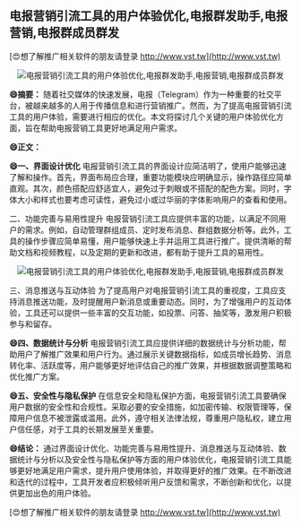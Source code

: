 ## **电报营销引流工具的用户体验优化,电报群发助手,电报营销,电报群成员群发**

[😍想了解推广相关软件的朋友请登录 http://www.vst.tw](http://www.vst.tw)

 <center><img src="https://vst.tw/MP4/tuiguang/png/1.png" alt="电报营销引流工具的用户体验优化,电报群发助手,电报营销,电报群成员群发"></center>

**😄摘要：**
随着社交媒体的快速发展，电报（Telegram）作为一种重要的社交平台，被越来越多的人用于传播信息和进行营销推广。然而，为了提高电报营销引流工具的用户体验，需要进行相应的优化。本文将探讨几个关键的用户体验优化方面，旨在帮助电报营销工具更好地满足用户需求。

**😄正文：**

**😄一、界面设计优化**
电报营销引流工具的界面设计应简洁明了，使用户能够迅速了解和操作。首先，界面布局应合理，重要功能模块应明确显示，操作路径应简单直观。其次，颜色搭配应舒适宜人，避免过于刺眼或不搭配的配色方案。同时，字体大小和样式也要考虑可读性，避免过小或过华丽的字体影响用户的查看和使用。

二、功能完善与易用性提升
电报营销引流工具应提供丰富的功能，以满足不同用户的需求。例如，自动管理群组成员、定时发布消息、群组数据分析等。此外，工具的操作步骤应简单易懂，用户能够快速上手并运用工具进行推广。提供清晰的帮助文档和视频教程，以及定期的更新和改进，都有助于提升工具的易用性。

 <center><img src="https://vst.tw/MP4/tuiguang/png/5.png" alt="电报营销引流工具的用户体验优化,电报群发助手,电报营销,电报群成员群发"></center>

三、消息推送与互动体验
为了提高用户对电报营销引流工具的重视度，工具应支持消息推送功能，及时提醒用户新消息或重要动态。同时，为了增强用户的互动体验，工具还可以提供一些丰富的交互功能，如投票、问答、抽奖等，激发用户积极参与和留存。

**😄四、数据统计与分析**
电报营销引流工具应提供详细的数据统计与分析功能，帮助用户了解推广效果和用户行为。通过展示关键数据指标，如成员增长趋势、消息转化率、活跃度等，用户能够更好地评估自己的推广效果，并根据数据调整策略和优化推广方案。

**😄五、安全性与隐私保护**
在信息安全和隐私保护方面，电报营销引流工具要确保用户数据的安全性和合规性。采取必要的安全措施，如加密传输、权限管理等，保障用户信息不被泄露或滥用。此外，遵守相关法律法规，尊重用户隐私权，建立用户信任感，对于工具的长期发展至关重要。

**😄结论：**
通过界面设计优化、功能完善与易用性提升、消息推送与互动体验、数据统计与分析以及安全性与隐私保护等方面的用户体验优化，电报营销引流工具能够更好地满足用户需求，提升用户使用体验，并取得更好的推广效果。在不断改进和迭代的过程中，工具开发者应积极倾听用户反馈和需求，不断创新和优化，以提供更加出色的用户体验。

[😍想了解推广相关软件的朋友请登录 http://www.vst.tw](http://www.vst.tw)



